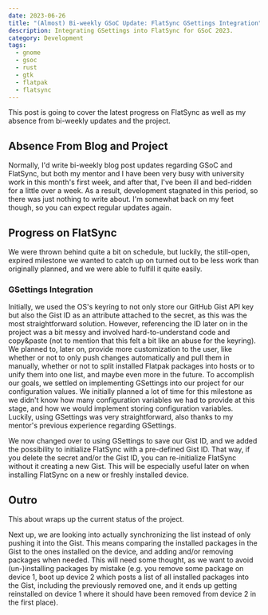 ```yaml
---
date: 2023-06-26
title: "(Almost) Bi-weekly GSoC Update: FlatSync GSettings Integration"
description: Integrating GSettings into FlatSync for GSoC 2023.
category: Development
tags: 
  - gnome
  - gsoc
  - rust
  - gtk
  - flatpak
  - flatsync
---
```


This post is going to cover the latest progress on FlatSync as well as my absence from bi-weekly updates and the project.

## Absence From Blog and Project

Normally, I'd write bi-weekly blog post updates regarding GSoC and FlatSync, but both my mentor and I have been very busy with university work in this month's first week, and after that, I've been ill and bed-ridden for a little over a week. As a result, development stagnated in this period, so there was just nothing to write about. I'm somewhat back on my feet though, so you can expect regular updates again.

## Progress on FlatSync

We were thrown behind quite a bit on schedule, but luckily, the still-open, expired milestone we wanted to catch up on turned out to be less work than originally planned, and we were able to fulfill it quite easily.

### GSettings Integration

Initially, we used the OS's keyring to not only store our GitHub Gist API key but also the Gist ID as an attribute attached to the secret, as this was the most straightforward solution. However, referencing the ID later on in the project was a bit messy and involved hard-to-understand code and copy&paste (not to mention that this felt a bit like an abuse for the keyring). We planned to, later on, provide more customization to the user, like whether or not to only push changes automatically and pull them in manually, whether or not to split installed Flatpak packages into hosts or to unify them into one list, and maybe even more in the future. To accomplish our goals, we settled on implementing GSettings into our project for our configuration values. We initially planned a lot of time for this milestone as we didn't know how many configuration variables we had to provide at this stage, and how we would implement storing configuration variables. Luckily, using GSettings was very straightforward, also thanks to my mentor's previous experience regarding GSettings.

We now changed over to using GSettings to save our Gist ID, and we added the possibility to initialize FlatSync with a pre-defined Gist ID. That way, if you delete the secret and/or the Gist ID, you can re-initialize FlatSync without it creating a new Gist. This will be especially useful later on when installing FlatSync on a new or freshly installed device.

## Outro

This about wraps up the current status of the project. 

Next up, we are looking into actually synchronizing the list instead of only pushing it into the Gist. This means comparing the installed packages in the Gist to the ones installed on the device, and adding and/or removing packages when needed. This will need some thought, as we want to avoid (un-)installing packages by mistake (e.g. you remove some package on device 1, boot up device 2 which posts a list of all installed packages into the Gist, including the previously removed one, and it ends up getting reinstalled on device 1 where it should have been removed from device 2 in the first place).